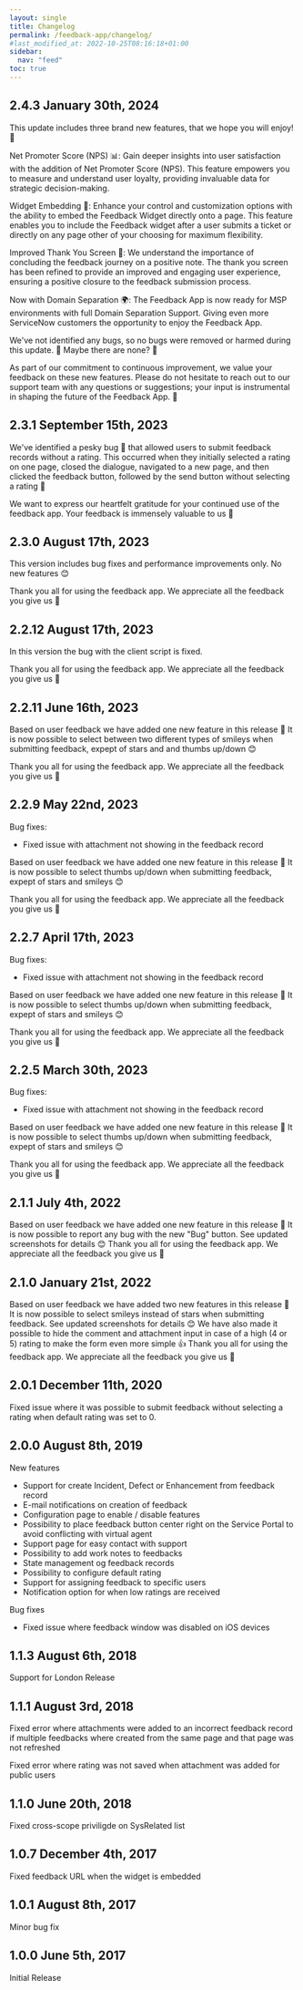 ```yaml
---
layout: single
title: Changelog
permalink: /feedback-app/changelog/
#last_modified_at: 2022-10-25T08:16:18+01:00
sidebar:
  nav: "feed"
toc: true
---
```


## 2.4.3 January 30th, 2024

This update includes three brand new features, that we hope you will enjoy! 🤩

Net Promoter Score (NPS) 📊: Gain deeper insights into user satisfaction with the addition of Net Promoter Score (NPS). This feature empowers you to measure and understand user loyalty, providing invaluable data for strategic decision-making.

Widget Embedding 🔄: Enhance your control and customization options with the ability to embed the Feedback Widget directly onto a page. This feature enables you to include the Feedback widget after a user submits a ticket or directly on any page other of your choosing for maximum flexibility.

Improved Thank You Screen 🎉: We understand the importance of concluding the feedback journey on a positive note. The thank you screen has been refined to provide an improved and engaging user experience, ensuring a positive closure to the feedback submission process.

Now with Domain Separation 🌍: The Feedback App is now ready for MSP environments with full Domain Separation Support. Giving even more ServiceNow customers the opportunity to enjoy the Feedback App.

We've not identified any bugs, so no bugs were removed or harmed during this update. 🐞 Maybe there are none? 🤔

As part of our commitment to continuous improvement, we value your feedback on these new features. Please do not hesitate to reach out to our support team with any questions or suggestions; your input is instrumental in shaping the future of the Feedback App. 🤩

## 2.3.1 September 15th, 2023

We've identified a pesky bug 🐞 that allowed users to submit feedback records without a rating. This occurred when they initially selected a rating on one page, closed the dialogue, navigated to a new page, and then clicked the feedback button, followed by the send button without selecting a rating 🤯

We want to express our heartfelt gratitude for your continued use of the feedback app. Your feedback is immensely valuable to us 🤩

## 2.3.0 August 17th, 2023

This version includes bug fixes and performance improvements only. No new features 😊

Thank you all for using the feedback app. We appreciate all the feedback you give us 🤩

## 2.2.12 August 17th, 2023

In this version the bug with the client script is fixed.

Thank you all for using the feedback app. We appreciate all the feedback you give us 🤩

## 2.2.11 June 16th, 2023

Based on user feedback we have added one new feature in this release 💪 It is now possible to select between two different types of smileys when submitting feedback, expept of stars and and thumbs up/down 😊

Thank you all for using the feedback app. We appreciate all the feedback you give us 🤩

## 2.2.9 May 22nd, 2023

Bug fixes:

- Fixed issue with attachment not showing in the feedback record

Based on user feedback we have added one new feature in this release 💪 It is now possible to select thumbs up/down when submitting feedback, expept of stars and smileys 😊

Thank you all for using the feedback app. We appreciate all the feedback you give us 🤩

## 2.2.7 April 17th, 2023

Bug fixes:

- Fixed issue with attachment not showing in the feedback record

Based on user feedback we have added one new feature in this release 💪 It is now possible to select thumbs up/down when submitting feedback, expept of stars and smileys 😊

Thank you all for using the feedback app. We appreciate all the feedback you give us 🤩

## 2.2.5 March 30th, 2023

Bug fixes:

- Fixed issue with attachment not showing in the feedback record

Based on user feedback we have added one new feature in this release 💪 It is now possible to select thumbs up/down when submitting feedback, expept of stars and smileys 😊

Thank you all for using the feedback app. We appreciate all the feedback you give us 🤩

## 2.1.1 July 4th, 2022

Based on user feedback we have added one new feature in this release 💪 It is now possible to report any bug with the new "Bug" button. See updated screenshots for details 😊 Thank you all for using the feedback app. We appreciate all the feedback you give us 🤩

## 2.1.0 January 21st, 2022

Based on user feedback we have added two new features in this release 💪 It is now possible to select smileys instead of stars when submitting feedback. See updated screenshots for details 😊 We have also made it possible to hide the comment and attachment input in case of a high (4 or 5) rating to make the form even more simple 👍 Thank you all for using the feedback app. We appreciate all the feedback you give us 🤩

## 2.0.1 December 11th, 2020

Fixed issue where it was possible to submit feedback without selecting a rating when default rating was set to 0.

## 2.0.0 August 8th, 2019

New features
- Support for create Incident, Defect or Enhancement from feedback record
- E-mail notifications on creation of feedback
- Configuration page to enable / disable features
- Possibility to place feedback button center right on the Service Portal to avoid conflicting with virtual agent
- Support page for easy contact with support
- Possibility to add work notes to feedbacks
- State management og feedback records
- Possibility to configure default rating
- Support for assigning feedback to specific users
- Notification option for when low ratings are received

Bug fixes
- Fixed issue where feedback window was disabled on iOS devices

## 1.1.3 August 6th, 2018

Support for London Release

## 1.1.1 August 3rd, 2018

Fixed error where attachments were added to an incorrect feedback record if multiple feedbacks where created from the same page and that page was not refreshed

Fixed error where rating was not saved when attachment was added for public users

## 1.1.0 June 20th, 2018

Fixed cross-scope priviligde on SysRelated list

## 1.0.7 December 4th, 2017

Fixed feedback URL when the widget is embedded

## 1.0.1 August 8th, 2017

Minor bug fix

## 1.0.0 June 5th, 2017

Initial Release
